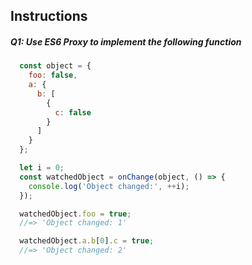 ## Instructions

##### Q1: Use ES6 Proxy to implement the following function

```js 
  const object = {
    foo: false,
    a: {
      b: [
        {
          c: false
        }
      ]
    }
  };

  let i = 0;
  const watchedObject = onChange(object, () => {
    console.log('Object changed:', ++i);
  });

  watchedObject.foo = true;
  //=> 'Object changed: 1'

  watchedObject.a.b[0].c = true;
  //=> 'Object changed: 2'
```
